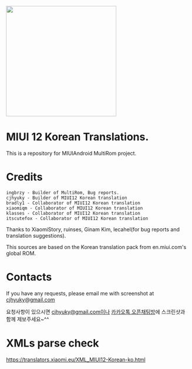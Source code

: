 [<img src="https://i.postimg.cc/TPcT2xrM/miui-12-5.png" height="300">](https://en.miui.com/)

# MIUI 12 Korean Translations.
This is a repository for MIUIAndroid MultiRom project.

# Credits
    ingbrzy - Builder of MultiRom, Bug reports.
    cjhyuky - Builder of MIUI12 Korean translation
    bradly1 - Collaborator of MIUI12 Korean translation
    xiaomiqm - Collaborator of MIUI12 Korean translation
    klasses - Collaborator of MIUI12 Korean translation
    itscutefox - Collaborator of MIUI12 Korean translation
    
Thanks to XiaomiStory, ruinses, Ginam Kim, lecahel(for bug reports and translation suggestions).

This sources are based on the Korean translation pack from en.miui.com's global ROM.

# Contacts
If you have any requests, please email me with screenshot at cjhyuky@gmail.com

요청사항이 있으시면 cjhyuky@gmail.com이나 [카카오톡 오픈채팅방](https://open.kakao.com/o/gGl0QJB)에 스크린샷과 함께 제보주세요~^^

# XMLs parse check
https://translators.xiaomi.eu/XML_MIUI12-Korean-ko.html